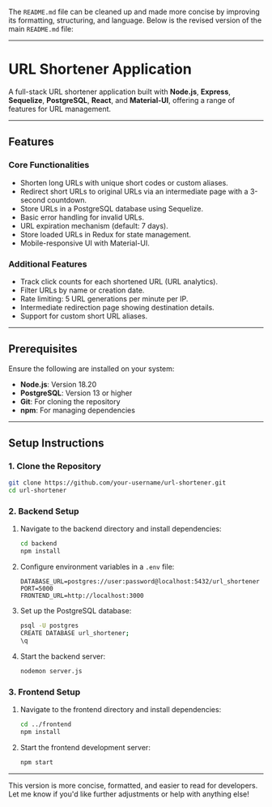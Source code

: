The `README.md` file can be cleaned up and made more concise by improving its formatting, structuring, and language. Below is the revised version of the main `README.md` file:

---

# URL Shortener Application

A full-stack URL shortener application built with **Node.js**, **Express**, **Sequelize**, **PostgreSQL**, **React**, and **Material-UI**, offering a range of features for URL management.

---

## Features

### Core Functionalities
- Shorten long URLs with unique short codes or custom aliases.
- Redirect short URLs to original URLs via an intermediate page with a 3-second countdown.
- Store URLs in a PostgreSQL database using Sequelize.
- Basic error handling for invalid URLs.
- URL expiration mechanism (default: 7 days).
- Store loaded URLs in Redux for state management.
- Mobile-responsive UI with Material-UI.

### Additional Features
- Track click counts for each shortened URL (URL analytics).
- Filter URLs by name or creation date.
- Rate limiting: 5 URL generations per minute per IP.
- Intermediate redirection page showing destination details.
- Support for custom short URL aliases.

---

## Prerequisites

Ensure the following are installed on your system:
- **Node.js**: Version 18.20
- **PostgreSQL**: Version 13 or higher
- **Git**: For cloning the repository
- **npm**: For managing dependencies

---

## Setup Instructions

### 1. Clone the Repository
```bash
git clone https://github.com/your-username/url-shortener.git
cd url-shortener
```

### 2. Backend Setup
1. Navigate to the backend directory and install dependencies:
   ```bash
   cd backend
   npm install
   ```
2. Configure environment variables in a `.env` file:
   ```plaintext
   DATABASE_URL=postgres://user:password@localhost:5432/url_shortener
   PORT=5000
   FRONTEND_URL=http://localhost:3000
   ```
3. Set up the PostgreSQL database:
   ```bash
   psql -U postgres
   CREATE DATABASE url_shortener;
   \q
   ```
4. Start the backend server:
   ```bash
   nodemon server.js
   ```

### 3. Frontend Setup
1. Navigate to the frontend directory and install dependencies:
   ```bash
   cd ../frontend
   npm install
   ```
2. Start the frontend development server:
   ```bash
   npm start
   ```

---

This version is more concise, formatted, and easier to read for developers. Let me know if you'd like further adjustments or help with anything else!
